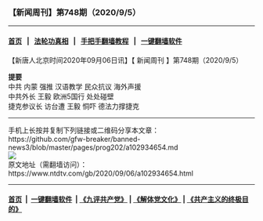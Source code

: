 ### 【新闻周刊】第748期（2020/9/5）
------------------------

#### [首页](https://github.com/gfw-breaker/banned-news3/blob/master/README.md) &nbsp;&nbsp;|&nbsp;&nbsp; [法轮功真相](https://github.com/begood0513/basic/blob/master/README.md)  &nbsp;&nbsp;|&nbsp;&nbsp; [手把手翻墙教程](https://github.com/gfw-breaker/guides/wiki)  &nbsp;&nbsp;|&nbsp;&nbsp; [一键翻墙软件](https://github.com/gfw-breaker/nogfw/blob/master/README.md)  



<div><div class="post_content" itemprop="articleBody">
 <p>
  【新唐人北京时间2020年09月06日讯】【
  <ok href="https://www.ntdtv.com/gb/新闻周刊.htm">
   新闻周刊
  </ok>
  】第748期（2020/9/5）
 </p>
 <p>
  <strong>
   提要
  </strong>
  <br/>
  中共
  <ok href="https://www.ntdtv.com/gb/内蒙.htm">
   内蒙
  </ok>
  强推
  <ok href="https://www.ntdtv.com/gb/汉语教学.htm">
   汉语教学
  </ok>
  民众抗议 海外声援
  <br/>
  中共外长
  <ok href="https://www.ntdtv.com/gb/王毅.htm">
   王毅
  </ok>
  欧洲5国行 处处碰壁
  <br/>
  <ok href="https://www.ntdtv.com/gb/捷克参议长.htm">
   捷克参议长
  </ok>
  访台遭
  <ok href="https://www.ntdtv.com/gb/王毅.htm">
   王毅
  </ok>
  恫吓 德法力撑捷克
 </p>
 <div class="single_ad">
 </div>
</div>
</div>
<hr/>
手机上长按并复制下列链接或二维码分享本文章：<br/>
https://github.com/gfw-breaker/banned-news3/blob/master/pages/prog202/a102934654.md <br/>
<a href='https://github.com/gfw-breaker/banned-news3/blob/master/pages/prog202/a102934654.md'><img src='https://github.com/gfw-breaker/banned-news3/blob/master/pages/prog202/a102934654.md.png'/></a> <br/>
原文地址（需翻墙访问）：https://www.ntdtv.com/gb/2020/09/06/a102934654.html


------------------------
#### [首页](https://github.com/gfw-breaker/banned-news3/blob/master/README.md) &nbsp;|&nbsp; [一键翻墙软件](https://github.com/gfw-breaker/nogfw/blob/master/README.md) &nbsp;| [《九评共产党》](https://github.com/gfw-breaker/9ping.md/blob/master/README.md#九评之一评共产党是什么) | [《解体党文化》](https://github.com/gfw-breaker/jtdwh.md/blob/master/README.md) | [《共产主义的终极目的》](https://github.com/gfw-breaker/gczydzjmd.md/blob/master/README.md)


<img src='http://gfw-breaker.win/banned-news3/pages/prog202/a102934654.md' width='0px' height='0px'/>